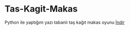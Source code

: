 # Tas-Kagit-Makas
Python ile yaptığım yazı tabanlı taş kağıt makas oyunu
<a href="İhttps://raw.githubusercontent.com/Shodun/Tas-Kagit-Makas/main/TasKagitMakas.exe" target="_blank">İndir</a>
